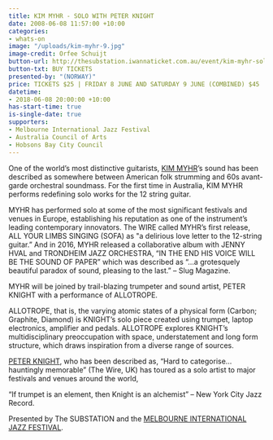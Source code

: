 ```yaml
---
title: KIM MYHR - SOLO WITH PETER KNIGHT
date: 2008-06-08 11:57:00 +10:00
categories:
- whats-on
image: "/uploads/kim-myhr-9.jpg"
image-credit: Orfee Schuijt
button-url: http://thesubstation.iwannaticket.com.au/event/kim-myhr-solo-with-peter-knight-MTQzNzA
button-txt: BUY TICKETS
presented-by: "(NORWAY)"
price: TICKETS $25 | FRIDAY 8 JUNE AND SATURDAY 9 JUNE (COMBINED) $45
datetime:
- 2018-06-08 20:00:00 +10:00
has-start-time: true
is-single-date: true
supporters:
- Melbourne International Jazz Festival
- Australia Council of Arts
- Hobsons Bay City Council
---
```


One of the world’s most distinctive guitarists, [KIM MYHR](http://www.kimmyhr.com/)’s sound has been described as somewhere between American folk strumming and 60s avant-garde orchestral soundmass. For the first time in Australia, KIM MYHR performs redefining solo works for the 12 string guitar. 

MYHR has performed solo at some of the most significant festivals and venues in Europe, establishing his reputation as one of the instrument’s leading contemporary innovators. The WIRE called MYHR’s first release, ALL YOUR LIMBS SINGING (SOFA) as "a delirious love letter to the 12-string guitar.” And in 2016, MYHR released a collaborative album with JENNY HVAL and TRONDHEIM JAZZ ORCHESTRA, “IN THE END HIS VOICE WILL BE THE SOUND OF PAPER” which was described as “…a grotesquely beautiful paradox of sound, pleasing to the last.” – Slug Magazine.

MYHR will be joined by trail-blazing trumpeter and sound artist, PETER KNIGHT with a performance of ALLOTROPE. 

ALLOTROPE, that is, the varying atomic states of a physical form (Carbon; Graphite, Diamond) is KNIGHT’s solo piece created using trumpet, laptop electronics, amplifier and pedals. ALLOTROPE explores KNIGHT’s multidisciplinary preoccupation with space, understatement and long form structure, which draws inspiration from a diverse range of sources.

[PETER KNIGHT](http://peterknightmusic.com/), who has been described as, “Hard to categorise… hauntingly memorable” (The Wire, UK) has toured as a solo artist to major festivals and venues around the world,

“If trumpet is an element, then Knight is an alchemist” – New York City Jazz Record.

Presented by The SUBSTATION and the [MELBOURNE INTERNATIONAL JAZZ FESTIVAL](http://melbournejazz.com/).

